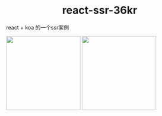 <h1 align="center">react-ssr-36kr</h1>

react + koa 的一个ssr案例

<img width="200" src="https://user-gold-cdn.xitu.io/2019/3/21/169a0b5d150163b8?w=1242&h=2223&f=png&s=1396755"/>
<img width="200" src="https://user-gold-cdn.xitu.io/2019/3/21/169a0b55106f9f5d?w=1242&h=2208&f=png&s=1234376"/>
